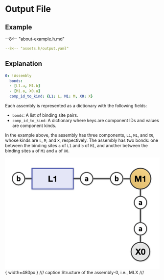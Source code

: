 # Output File


## Example

--8<-- "about-example.h.md"


``` yaml title="output.yaml"
--8<-- "assets.h/output.yaml"
```

## Explanation

``` yaml
0: !Assembly
  bonds:
  - [L1.a, M1.b]
  - [M1.a, X0.a]
  comp_id_to_kind: {L1: L, M1: M, X0: X}
```

Each assembly is represented as a dictionary with the following fields:

- `bonds`: A list of binding site pairs.
- `comp_id_to_kind`: A dictionary where keys are component IDs and values are component kinds.

In the example above, the assembly has three components, `L1`, `M1`, and `X0`, whose kinds are `L`, `M`, and `X`, respectively. The assembly has two bonds: one between the binding sites `a` of `L1` and `b` of `M1`, and another between the binding sites `a` of `M1` and `a` of `X0`.

![MLX assembly](./assets.h/MLX.png){ width=480px }
/// caption
Structure of the assembly-0, i.e., MLX
///